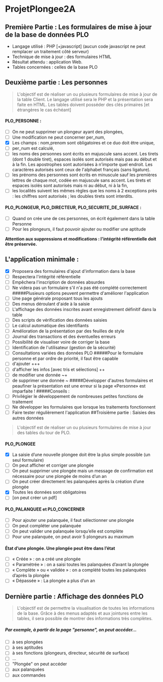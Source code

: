 # ProjetPlongee2A

## Première Partie : Les formulaires de mise à jour de la base de données PLO
- Langage utilisé : PHP [+javascript] (aucun code javascript ne peut remplacer un traitement côté serveur)
- Technique de mise à jour : des formulaires HTML
- Résultat attendu : application Web.
- Tables concernées : celles de la base PLO
## Deuxième partie : Les personnes
> L'objectif est de réaliser un ou plusieurs formulaires de mise à jour de la table Client. Le langage utilisé sera le
PHP et la présentation sera faite en HTML.
Les tables doivent posséder des clés primaires [et étrangères le cas échéant]

#### PLO_PERSONNE : 
- [ ] On ne peut supprimer un plongeur ayant des plongées, 
- [ ] Une modification ne peut concerner per_num,
- [x] Les champs : nom,prenom sont obligatoires et ce duo doit être unique,
- [ ] per_num est calculé,
- [ ] les noms des personnes sont écrits en majuscule sans accent. Les tirets (dont 1 double tiret), espaces
isolés sont autorisés mais pas au début et à la fin. Les apostrophes sont autorisées à n’importe quel
endroit. Les caractères autorisés sont ceux de l'alphabet français (sans ligature).
- [ ] les prénoms des personnes sont écrits en minuscule sauf les premières lettres de chaque mot, codée en
majuscule sans accent. Les tirets et espaces isolés sont autorisés mais ni au début, ni à la fin,
- [ ] les localités suivent les mêmes règles que les noms à 2 exceptions près : les chiffres sont autorisés ; les
doubles tirets sont interdits.
#### PLO_PLONGEUR, PLO_DIRECTEUR, PLO_SECURITE_DE_SURFACE :
- [ ] Quand on crée une de ces personnes, on écrit également dans la table Personne
- [ ] Pour les plongeurs, il faut pouvoir ajouter ou modifier une aptitude

**Attention aux suppressions et modifications : l'intégrité référentielle doit être préservée.**

## L'application minimale :
- [x] Proposera des formulaires d'ajout d'information dans la base
- [ ] Respectera l'intégrité référentielle
- [ ] Empêchera l'inscription de données absurdes
- [ ] Ne videra pas un formulaire s'il n'a pas été complété correctement
#####Plusieurs options peuvent permettre d'améliorer l'application
- [ ] Une page générale proposant tous les ajouts
- [ ] Des menus déroulant d'aide à la saisie
- [ ] L'affichage des données inscrites avant enregistrement définitif dans la table
- [ ] Des scripts de vérification des données saisies
- [ ] Le calcul automatique des identifiants
- [ ] Amélioration de la présentation par des feuilles de style
- [ ] Journal des transactions et des éventuelles erreurs
- [ ] Possibilité de visualiser voire de corriger la base
- [ ] Identification de l'utilisateur (gestion de la sécurité)
- [ ] Consultations variées des données PLO
#####Pour le formulaire personne et par ordre de priorité, il faut être capable
- [ ] d'ajouter +++
- [ ] d'afficher les infos [avec tris et sélections] ++
- [ ] de modifier une donnée ~+
- [ ] de supprimer une donnée ~
#####Développer d'autres formulaires et peaufiner la présentation est une erreur si la page «Personne» est imparfaite !
#####Conseils :
- [ ] Privilégier le développement de nombreuses petites fonctions de traitement
- [ ] Ne développer les formulaires que lorsque les traitements fonctionnent
- [ ] Faire tester régulièrement l'application
##Troisième partie : Saisies des autres données
> L'objectif est de réaliser un ou plusieurs formulaires de mise à jour des tables du tour de PLO.
#### PLO_PLONGEE
- [x] La saisie d’une nouvelle plongee doit être la plus simple possible (un seul formulaire)
- [ ] On peut afficher et corriger une plongée
- [ ] On peut supprimer une plongée mais un message de confirmation est nécessaire pour une plongée de
moins d’un an
- [ ] On peut créer directement les palanquées après la création d’une plongée
- [x] Toutes les données sont obligatoires
- [ ] [on peut créer un pdf]
#### PLO_PALANQUEE et PLO_CONCERNER
- [ ] Pour ajouter une palanquée, il faut sélectionner une plongée
- [ ] On peut compléter une palanquée
- [ ] On peut valider une palanquée lorsqu’elle est complète
- [ ] Pour une palanquée, on peut avoir 5 plongeurs au maximum
#### État d’une plongée. Une plongée peut être dans l’état
- [ ] « Créée » : on a créé une plongée
- [ ] « Paramétrée » : on a saisi toutes les palanquées d’avant la plongée
- [ ] « Complète » ou « validée » : on a complété toutes les palanquées d’après la plongée
- [ ] « Dépassée » : La plongée a plus d’un an
 ## Dernière partie : Affichage des données PLO
> L'objectif est de permettre la visualisation de toutes les informations de la base. Grâce à des menus adaptés et
aux jointures entre les tables, il sera possible de montrer des informations très complètes.

##### Par exemple, à partir de la page "personne", on peut accéder...
- [ ] à ses plongées
- [ ] à ses aptitudes
- [ ] à ses fonctions (plongeurs, directeur, sécurité de surface)
- [ ] …
- [ ] "Plongée" on peut accéder
- [ ] aux palanquées
- [ ] aux commandes